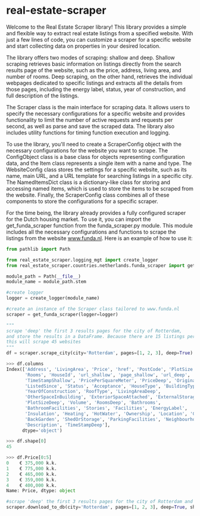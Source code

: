 # real-estate-scraper

Welcome to the Real Estate Scraper library! This library provides a simple and flexible way to extract real estate listings from a specified website. With just a few lines of code, you can customize a scraper for a specific website and start collecting data on properties in your desired location.

The library offers two modes of scraping: shallow and deep. Shallow scraping retrieves basic information on listings directly from the search results page of the website, such as the price, address, living area, and number of rooms. Deep scraping, on the other hand, retrieves the individual webpages dedicated to specific listings and extracts all the details from those pages, including the energy label, status, year of construction, and full description of the listings.

The Scraper class is the main interface for scraping data. It allows users to specify the necessary configurations for a specific website and provides functionality to limit the number of active requests and requests per second, as well as parse and save the scraped data. The library also includes utility functions for timing function execution and logging.

To use the library, you'll need to create a ScraperConfig object with the necessary configurations for the website you want to scrape. The ConfigObject class is a base class for objects representing configuration data, and the Item class represents a single item with a name and type. The WebsiteConfig class stores the settings for a specific website, such as its name, main URL, and a URL template for searching listings in a specific city. The NamedItemsDict class is a dictionary-like class for storing and accessing named items, which is used to store the items to be scraped from the website. Finally, the ScraperConfig class combines all of these components to store the configurations for a specific scraper.

For the time being, the library already provides a fully configured scraper for the Dutch housing market. To use it, you can import the get_funda_scraper function from the funda_scraper.py module. This module includes all the necessary configurations and functions to scrape the listings from the website www.funda.nl. Here is an example of how to use it:

```python
from pathlib import Path

from real_estate_scraper.logging_mgt import create_logger
from real_estate_scraper.countries.netherlands.funda_scraper import get_funda_scraper

module_path = Path(__file__)
module_name = module_path.stem

#create logger
logger = create_logger(module_name)

#create an instance of the Scraper class tailored to www.funda.nl
scraper = get_funda_scraper(logger=logger)

"""
scrape 'deep' the first 3 results pages for the city of Rotterdam, 
and store the results in a DataFrame. Because there are 15 listings per results page, 
this will scrape 45 websites 
"""
df = scraper.scrape_city(city='Rotterdam', pages=[1, 2, 3], deep=True)

>>> df.columns
Index(['Address', 'LivingArea', 'Price', 'href', 'PostCode', 'PlotSize',
       'Rooms', 'HouseId', 'url_shallow', 'page_shallow', 'url_deep',
       'TimeStampShallow', 'PricePerSquareMeter', 'PriceDeep', 'OriginalPrice',
       'ListedSince', 'Status', 'Acceptance', 'HouseType', 'BuildingType',
       'YearOfConstruction', 'RoofType', 'LivingAreaDeep',
       'OtherSpaceInBuilding', 'ExteriorSpaceAttached', 'ExternalStorageSpace',
       'PlotSizeDeep', 'Volume', 'RoomsDeep', 'Bathrooms',
       'BathroomFacilities', 'Stories', 'Facilities', 'EnergyLabel',
       'Insulation', 'Heating', 'HotWater', 'Ownership', 'Location', 'Garden',
       'BackGarden', 'ShedOrStorage', 'ParkingFacilities', 'Neighbourhood',
       'Description', 'TimeStampDeep'],
      dtype='object')

>>> df.shape[0]
45

>>> df.Price[0:5]
0    € 375,000 k.k.
1    € 775,000 k.k.
2    € 465,000 k.k.
3    € 359,000 k.k.
4    € 400,000 k.k.
Name: Price, dtype: object

#scrape 'deep' the first 3 results pages for the city of Rotterdam and store the results in a SQLite database
scraper.download_to_db(city='Rotterdam', pages=[1, 2, 3], deep=True, shallow_pages_per_iteration=5)
```
